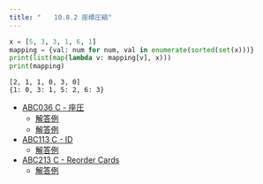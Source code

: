 ```yaml
---
title: "　　10.8.2 座標圧縮"
---
```


```python:サンプルコード：sample_728.py
x = [5, 3, 3, 1, 6, 1]
mapping = {val: num for num, val in enumerate(sorted(set(x)))}
print(list(map(lambda v: mapping[v], x)))
print(mapping)
```

```text:実行結果
[2, 1, 1, 0, 3, 0]
{1: 0, 3: 1, 5: 2, 6: 3}
```

- [ABC036 C - 座圧](https://atcoder.jp/contests/abc036/tasks/abc036_c)
    - [解答例](https://atcoder.jp/contests/abc036/submissions/17918210)
    - [解答例](https://atcoder.jp/contests/abc036/submissions/17918167)
- [ABC113 C - ID](https://atcoder.jp/contests/abc113/tasks/abc113_c)
    - [解答例](https://atcoder.jp/contests/abc113/submissions/18046538)
- [ABC213 C - Reorder Cards](https://atcoder.jp/contests/abc213/tasks/abc213_c)
    - [解答例](https://atcoder.jp/contests/abc213/submissions/30009628)